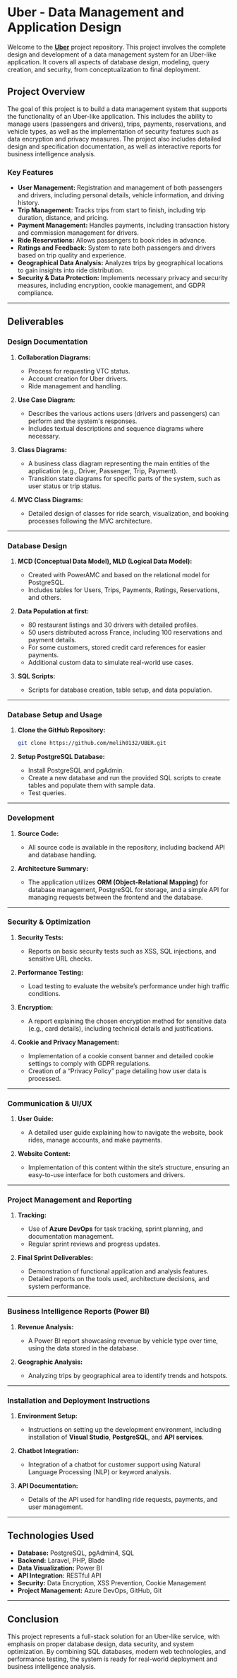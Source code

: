 # **Uber - Data Management and Application Design**

Welcome to the **[Uber](http://51.83.36.122:1212/)** project repository. This project involves the complete design and development of a data management system for an Uber-like application. It covers all aspects of database design, modeling, query creation, and security, from conceptualization to final deployment.

## **Project Overview**
The goal of this project is to build a data management system that supports the functionality of an Uber-like application. This includes the ability to manage users (passengers and drivers), trips, payments, reservations, and vehicle types, as well as the implementation of security features such as data encryption and privacy measures. The project also includes detailed design and specification documentation, as well as interactive reports for business intelligence analysis.

### **Key Features**
- **User Management:** Registration and management of both passengers and drivers, including personal details, vehicle information, and driving history.
- **Trip Management:** Tracks trips from start to finish, including trip duration, distance, and pricing.
- **Payment Management:** Handles payments, including transaction history and commission management for drivers.
- **Ride Reservations:** Allows passengers to book rides in advance.
- **Ratings and Feedback:** System to rate both passengers and drivers based on trip quality and experience.
- **Geographical Data Analysis:** Analyzes trips by geographical locations to gain insights into ride distribution.
- **Security & Data Protection:** Implements necessary privacy and security measures, including encryption, cookie management, and GDPR compliance.

---

## **Deliverables**

### **Design Documentation**
1. **Collaboration Diagrams:**
   - Process for requesting VTC status.
   - Account creation for Uber drivers.
   - Ride management and handling.
   
2. **Use Case Diagram:**
   - Describes the various actions users (drivers and passengers) can perform and the system's responses.  
   - Includes textual descriptions and sequence diagrams where necessary.

3. **Class Diagrams:**
   - A business class diagram representing the main entities of the application (e.g., Driver, Passenger, Trip, Payment).
   - Transition state diagrams for specific parts of the system, such as user status or trip status.

4. **MVC Class Diagrams:**
   - Detailed design of classes for ride search, visualization, and booking processes following the MVC architecture.

---

### **Database Design**
1. **MCD (Conceptual Data Model), MLD (Logical Data Model):**
   - Created with PowerAMC and based on the relational model for PostgreSQL.  
   - Includes tables for Users, Trips, Payments, Ratings, Reservations, and others.

2. **Data Population at first:**
   - 80 restaurant listings and 30 drivers with detailed profiles.
   - 50 users distributed across France, including 100 reservations and payment details.
   - For some customers, stored credit card references for easier payments.
   - Additional custom data to simulate real-world use cases.

3. **SQL Scripts:**
   - Scripts for database creation, table setup, and data population.  

---

### **Database Setup and Usage**
1. **Clone the GitHub Repository:**
   ```bash
   git clone https://github.com/melih0132/UBER.git
   ```

2. **Setup PostgreSQL Database:**
   - Install PostgreSQL and pgAdmin.
   - Create a new database and run the provided SQL scripts to create tables and populate them with sample data.
   - Test queries.

---

### **Development**
1. **Source Code:**
   - All source code is available in the repository, including backend API and database handling.

2. **Architecture Summary:**
   - The application utilizes **ORM (Object-Relational Mapping)** for database management, PostgreSQL for storage, and a simple API for managing requests between the frontend and the database.

---

### **Security & Optimization**
1. **Security Tests:**
   - Reports on basic security tests such as XSS, SQL injections, and sensitive URL checks.

2. **Performance Testing:**
   - Load testing to evaluate the website’s performance under high traffic conditions.

3. **Encryption:**
   - A report explaining the chosen encryption method for sensitive data (e.g., card details), including technical details and justifications.

4. **Cookie and Privacy Management:**
   - Implementation of a cookie consent banner and detailed cookie settings to comply with GDPR regulations.
   - Creation of a “Privacy Policy” page detailing how user data is processed.

---

### **Communication & UI/UX**
1. **User Guide:**
   - A detailed user guide explaining how to navigate the website, book rides, manage accounts, and make payments.

2. **Website Content:**
   - Implementation of this content within the site’s structure, ensuring an easy-to-use interface for both customers and drivers.

---

### **Project Management and Reporting**
1. **Tracking:**
   - Use of **Azure DevOps** for task tracking, sprint planning, and documentation management.
   - Regular sprint reviews and progress updates.

2. **Final Sprint Deliverables:**
   - Demonstration of functional application and analysis features.
   - Detailed reports on the tools used, architecture decisions, and system performance.

---

### **Business Intelligence Reports (Power BI)**
1. **Revenue Analysis:**
   - A Power BI report showcasing revenue by vehicle type over time, using the data stored in the database.

2. **Geographic Analysis:**
   - Analyzing trips by geographical area to identify trends and hotspots.

---

### **Installation and Deployment Instructions**
1. **Environment Setup:**
   - Instructions on setting up the development environment, including installation of **Visual Studio**, **PostgreSQL**, and **API services**.

2. **Chatbot Integration:**
   - Integration of a chatbot for customer support using Natural Language Processing (NLP) or keyword analysis.

3. **API Documentation:**
   - Details of the API used for handling ride requests, payments, and user management.

---

## **Technologies Used**
- **Database:** PostgreSQL, pgAdmin4, SQL
- **Backend:** Laravel, PHP, Blade
- **Data Visualization:** Power BI
- **API Integration:** RESTful API
- **Security:** Data Encryption, XSS Prevention, Cookie Management
- **Project Management:** Azure DevOps, GitHub, Git

---

## **Conclusion**
This project represents a full-stack solution for an Uber-like service, with emphasis on proper database design, data security, and system optimization. By combining SQL databases, modern web technologies, and performance testing, the system is ready for real-world deployment and business intelligence analysis.
